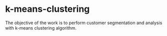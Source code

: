 # k-means-clustering
The objective of the work is to perform customer segmentation and analysis with k-means clustering algorithm.
